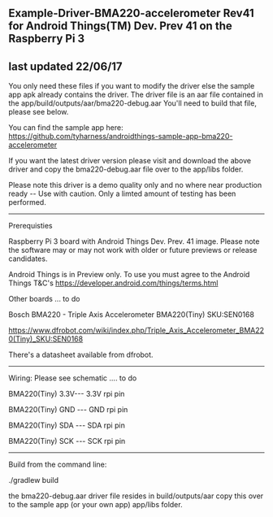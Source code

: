 Example-Driver-BMA220-accelerometer Rev41 for Android Things(TM) Dev. Prev 41 on the Raspberry Pi 3
---------------------------------------------------------------------------------------------------
last updated 22/06/17
---------------------------------------------------------------------------------------------------

You only need these files if you want to modify the driver else the sample app apk already contains the driver. The driver file is an aar file contained in the app/build/outputs/aar/bma220-debug.aar  You'll need to build that file, please see below.

You can find the sample app here:
https://github.com/tyharness/androidthings-sample-app-bma220-accelerometer


If you want the latest driver version please visit and download the above driver and copy the bma220-debug.aar file over to the app/libs folder.

Please note this driver is a demo quality only and no where near production ready -- Use with caution.
Only a limted amount of testing has been performed.

----------------------------------------------------------------------------------------------
Prerequisties

Raspberry Pi 3 board with Android Things Dev. Prev. 41 image.  Please note the software may or may not
work with older or future previews or release candidates.

Android Things is in Preview only.  To use you must agree to the Android Things T&C's
https://developer.android.com/things/terms.html

Other boards ... to do

Bosch BMA220 - Triple Axis Accelerometer BMA220(Tiny) SKU:SEN0168

https://www.dfrobot.com/wiki/index.php/Triple_Axis_Accelerometer_BMA220(Tiny)_SKU:SEN0168

There's a datasheet available from dfrobot.

-----------------------------------------------------------------------------------------------

Wiring:
Please see schematic  .... to do

BMA220(Tiny) 3.3V--- 3.3V  rpi pin

BMA220(Tiny) GND --- GND   rpi pin

BMA220(Tiny) SDA --- SDA   rpi pin

BMA220(Tiny) SCK --- SCK   rpi pin


-----------------------------------------------------------------------------------------------

Build from the command line:

./gradlew build

the bma220-debug.aar driver file resides in build/outputs/aar
copy this over to the sample app (or your own app) app/libs folder.






